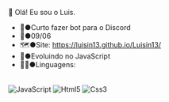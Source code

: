 👋 Olá! Eu sou o Luis.

 - 🤖●Curto fazer bot para o Discord
 - 🍰●09/06
 - 🗺●Site: https://luisin13.github.io/Luisin13/
 - 🌱●Evoluindo no JavaScript
 - 👨‍💻●Linguagens:
<div style="display: inline_block"><br>
    <img align="center" alt="JavaScript" src="https://img.shields.io/badge/JavaScript-323330?style=for-the-badge&logo=javascript&logoColor=F7DF1E" href="https://developer.mozilla.org/pt-BR/docs/Web/JavaScript">
    <img align="center" alt="Html5" src="https://img.shields.io/badge/HTML5-E34F26?style=for-the-badge&logo=html5&logoColor=white" href="https://developer.mozilla.org/pt-BR/docs/Web/HTML">
    <img align="center" alt="Css3" src="https://img.shields.io/badge/CSS3-1572B6?style=for-the-badge&logo=css3&logoColor=white" href="https://developer.mozilla.org/pt-BR/docs/Web/CSS">
</div>